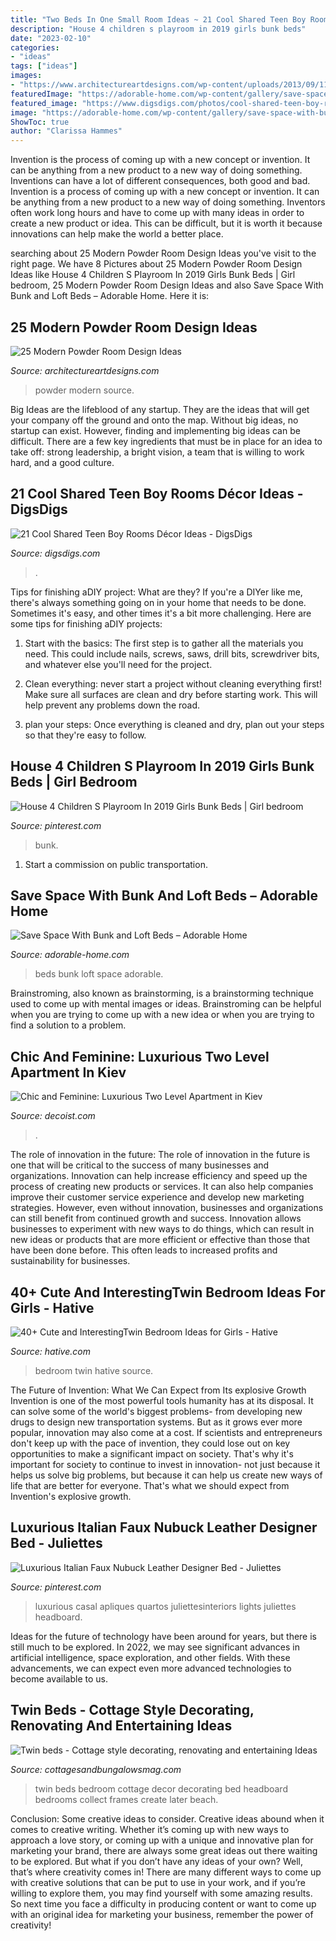 ```yaml
---
title: "Two Beds In One Small Room Ideas ~ 21 Cool Shared Teen Boy Rooms Décor Ideas"
description: "House 4 children s playroom in 2019 girls bunk beds"
date: "2023-02-10"
categories:
- "ideas"
tags: ["ideas"]
images:
- "https://www.architectureartdesigns.com/wp-content/uploads/2013/09/110.jpg"
featuredImage: "https://adorable-home.com/wp-content/gallery/save-space-with-bunk-loft-beds/bunk-loft-beds-2.jpg"
featured_image: "https://www.digsdigs.com/photos/cool-shared-teen-boy-rooms-decor-ideas-1.jpg"
image: "https://adorable-home.com/wp-content/gallery/save-space-with-bunk-loft-beds/bunk-loft-beds-2.jpg"
ShowToc: true
author: "Clarissa Hammes"
---
```



Invention is the process of coming up with a new concept or invention. It can be anything from a new product to a new way of doing something. Inventions can have a lot of different consequences, both good and bad.
Invention is a process of coming up with a new concept or invention. It can be anything from a new product to a new way of doing something. Inventors often work long hours and have to come up with many ideas in order to create a new product or idea. This can be difficult, but it is worth it because innovations can help make the world a better place.

	

		
searching about 25 Modern Powder Room Design Ideas you've visit to the right page. We have 8 Pictures about 25 Modern Powder Room Design Ideas like House 4 Children S Playroom In 2019 Girls Bunk Beds | Girl bedroom, 25 Modern Powder Room Design Ideas and also Save Space With Bunk and Loft Beds – Adorable Home. Here it is:
		
    
## 25 Modern Powder Room Design Ideas

<img loading=lazy src="https://www.architectureartdesigns.com/wp-content/uploads/2013/09/110.jpg" onerror="this.onerror=null;this.src='https://tse4.mm.bing.net/th?id=OIP.ys1BZ7nbYNJt7ZF4J-zoVwAAAA&amp;pid=15.1';" alt="25 Modern Powder Room Design Ideas">

_Source: architectureartdesigns.com_

>powder modern source. 

	

Big Ideas are the lifeblood of any startup. They are the ideas that will get your company off the ground and onto the map. Without big ideas, no startup can exist. However, finding and implementing big ideas can be difficult. There are a few key ingredients that must be in place for an idea to take off: strong leadership, a bright vision, a team that is willing to work hard, and a good culture.

    
## 21 Cool Shared Teen Boy Rooms Décor Ideas - DigsDigs

<img loading=lazy src="https://www.digsdigs.com/photos/cool-shared-teen-boy-rooms-decor-ideas-1.jpg" onerror="this.onerror=null;this.src='https://tse1.mm.bing.net/th?id=OIP.tBFWMzvjAI4siFnX_akvFQAAAA&amp;pid=15.1';" alt="21 Cool Shared Teen Boy Rooms Décor Ideas - DigsDigs">

_Source: digsdigs.com_

>. 

	

Tips for finishing aDIY project: What are they?
If you're a DIYer like me, there's always something going on in your home that needs to be done. Sometimes it's easy, and other times it's a bit more challenging. Here are some tips for finishing aDIY projects:
1. Start with the basics: The first step is to gather all the materials you need. This could include nails, screws, saws, drill bits, screwdriver bits, and whatever else you'll need for the project.

2. Clean everything: never start a project without cleaning everything first! Make sure all surfaces are clean and dry before starting work. This will help prevent any problems down the road.

3. plan your steps: Once everything is cleaned and dry, plan out your steps so that they're easy to follow.

    
## House 4 Children S Playroom In 2019 Girls Bunk Beds | Girl Bedroom

<img loading=lazy src="https://i.pinimg.com/736x/08/2f/a8/082fa8e0c10cf399f82239ffa87b8f14.jpg" onerror="this.onerror=null;this.src='https://tse1.mm.bing.net/th?id=OIP.-C870X2i-k4H973QBXEs1AHaJ3&amp;pid=15.1';" alt="House 4 Children S Playroom In 2019 Girls Bunk Beds | Girl bedroom">

_Source: pinterest.com_

>bunk. 

	

1) Start a commission on public transportation.

    
## Save Space With Bunk And Loft Beds – Adorable Home

<img loading=lazy src="https://adorable-home.com/wp-content/gallery/save-space-with-bunk-loft-beds/bunk-loft-beds-2.jpg" onerror="this.onerror=null;this.src='https://tse2.mm.bing.net/th?id=OIP.JurRadjHzo1JG-tDuZ96sgHaFO&amp;pid=15.1';" alt="Save Space With Bunk and Loft Beds – Adorable Home">

_Source: adorable-home.com_

>beds bunk loft space adorable. 

	

Brainstroming, also known as brainstorming, is a brainstorming technique used to come up with mental images or ideas. Brainstroming can be helpful when you are trying to come up with a new idea or when you are trying to find a solution to a problem.

    
## Chic And Feminine: Luxurious Two Level Apartment In Kiev

<img loading=lazy src="https://cdn.decoist.com/wp-content/uploads/2016/08/Colorful-kids-room-with-twin-beds-in-the-corner.jpg" onerror="this.onerror=null;this.src='https://tse1.mm.bing.net/th?id=OIP.adrlp6fkLmnmQEUTJ88s8QHaLH&amp;pid=15.1';" alt="Chic and Feminine: Luxurious Two Level Apartment in Kiev">

_Source: decoist.com_

>. 

	

The role of innovation in the future:
The role of innovation in the future is one that will be critical to the success of many businesses and organizations. Innovation can help increase efficiency and speed up the process of creating new products or services. It can also help companies improve their customer service experience and develop new marketing strategies.
However, even without innovation, businesses and organizations can still benefit from continued growth and success. Innovation allows businesses to experiment with new ways to do things, which can result in new ideas or products that are more efficient or effective than those that have been done before. This often leads to increased profits and sustainability for businesses.

    
## 40+ Cute And InterestingTwin Bedroom Ideas For Girls - Hative

<img loading=lazy src="https://hative.com/wp-content/uploads/2015/06/twin-bedroom-ideas-for-girls/25-twin-bedroom-ideas-for-girls.jpg" onerror="this.onerror=null;this.src='https://tse2.mm.bing.net/th?id=OIP.Qif8TyOKAG4Yf3pH-pQlNAHaGh&amp;pid=15.1';" alt="40+ Cute and InterestingTwin Bedroom Ideas for Girls - Hative">

_Source: hative.com_

>bedroom twin hative source. 

	

The Future of Invention: What We Can Expect from Its explosive Growth
Invention is one of the most powerful tools humanity has at its disposal. It can solve some of the world's biggest problems- from developing new drugs to design new transportation systems. But as it grows ever more popular, innovation may also come at a cost. If scientists and entrepreneurs don't keep up with the pace of invention, they could lose out on key opportunities to make a significant impact on society.
That's why it's important for society to continue to invest in innovation- not just because it helps us solve big problems, but because it can help us create new ways of life that are better for everyone. That's what we should expect from Invention's explosive growth.

    
## Luxurious Italian Faux Nubuck Leather Designer Bed - Juliettes

<img loading=lazy src="https://i.pinimg.com/736x/53/0a/80/530a809765a4b8c60cd31c633b416218.jpg" onerror="this.onerror=null;this.src='https://tse2.mm.bing.net/th?id=OIP.R4c140rBSqpRzexmSFJ_eQHaLG&amp;pid=15.1';" alt="Luxurious Italian Faux Nubuck Leather Designer Bed - Juliettes">

_Source: pinterest.com_

>luxurious casal apliques quartos juliettesinteriors lights juliettes headboard. 

	

Ideas for the future of technology have been around for years, but there is still much to be explored. In 2022, we may see significant advances in artificial intelligence, space exploration, and other fields. With these advancements, we can expect even more advanced technologies to become available to us.

    
## Twin Beds - Cottage Style Decorating, Renovating And Entertaining Ideas

<img loading=lazy src="https://www.cottagesandbungalowsmag.com/wp-content/uploads/2017/02/Twin-beds.jpg" onerror="this.onerror=null;this.src='https://tse3.mm.bing.net/th?id=OIP.Hu-069Xx9IyxDkJfWx9iPwHaLH&amp;pid=15.1';" alt="Twin beds - Cottage style decorating, renovating and entertaining Ideas">

_Source: cottagesandbungalowsmag.com_

>twin beds bedroom cottage decor decorating bed headboard bedrooms collect frames create later beach. 

	

Conclusion: Some creative ideas to consider.
Creative ideas abound when it comes to creative writing. Whether it’s coming up with new ways to approach a love story, or coming up with a unique and innovative plan for marketing your brand, there are always some great ideas out there waiting to be explored. But what if you don’t have any ideas of your own? Well, that’s where creativity comes in! There are many different ways to come up with creative solutions that can be put to use in your work, and if you’re willing to explore them, you may find yourself with some amazing results. So next time you face a difficulty in producing content or want to come up with an original idea for marketing your business, remember the power of creativity!

